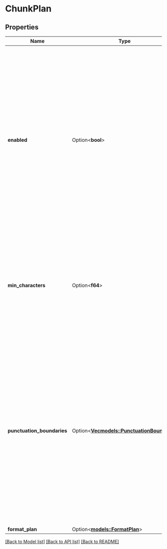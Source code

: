 # ChunkPlan

## Properties

Name | Type | Description | Notes
------------ | ------------- | ------------- | -------------
**enabled** | Option<**bool**> | This determines whether the model output is chunked before being sent to the voice provider. Default `true`.  Usage: - To rely on the voice provider's audio generation logic, set this to `false`. - If seeing issues with quality, set this to `true`.  If disabled, Vapi-provided audio control tokens like <flush /> will not work.  @default true | [optional]
**min_characters** | Option<**f64**> | This is the minimum number of characters in a chunk.  Usage: - To increase quality, set this to a higher value. - To decrease latency, set this to a lower value.  @default 30 | [optional]
**punctuation_boundaries** | Option<[**Vec<models::PunctuationBoundary>**](PunctuationBoundary.md)> | These are the punctuations that are considered valid boundaries for a chunk to be created.  Usage: - To increase quality, constrain to fewer boundaries. - To decrease latency, enable all.  Default is automatically set to balance the trade-off between quality and latency based on the provider. | [optional]
**format_plan** | Option<[**models::FormatPlan**](FormatPlan.md)> |  | [optional]

[[Back to Model list]](../README.md#documentation-for-models) [[Back to API list]](../README.md#documentation-for-api-endpoints) [[Back to README]](../README.md)


